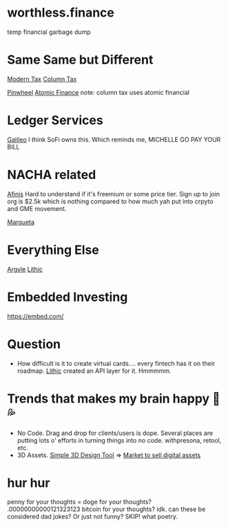 # worthless.finance
temp financial garbage dump 

# Same Same but Different
[Modern Tax](https://www.moderntax.io/)
[Column Tax](https://www.columntax.com/)

[Pinwheel](https://www.pinwheelapi.com/)
[Atomic Finance](https://atomic.financial/)
note: column tax uses atomic financial

# Ledger Services
[Galileo](https://docs.galileo-ft.com/pro/docs)
I think SoFi owns this. Which reminds me, MICHELLE GO PAY YOUR BILL

# NACHA related
[Afinis](https://www.afinis.org/apis)
Hard to understand if it's freemium or some price tier. Sign up to join org is $2.5k which is nothing compared to how much yah put into crpyto and GME movement. 

[Marqueta](https://www.marqeta.com/)

# Everything Else
[Argyle](https://argyle.com/)
[Lithic](https://lithic.com/)

# Embedded Investing 
https://embed.com/

# Question
- How difficult is it to create virtual cards.... every fintech has it on their roadmap.
[Lithic](https://lithic.com/) created an API layer for it. Hmmmmm. 


# Trends that makes my brain happy 🧠 💦
- No Code. Drag and drop for clients/users is dope. Several places are putting lots o' efforts in turning things into no code. withpresona, retool, etc.
- 3D Assets. [Simple 3D Design Tool](https://spline.design/) => [Market to sell digital assets](https://www.ui8.net/)


# hur hur
penny for your thoughts = doge for your thoughts? 
.00000000000121323123 bitcoin for your thoughts? 
idk. can these be considered dad jokes? Or just not funny?
SKIP!
what poetry.
